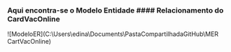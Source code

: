 ### Aqui encontra-se o Modelo Entidade #### Relacionamento do CardVacOnline
![ModeloER](C:\Users\edina\Documents\PastaCompartilhadaGitHub\MER CartVacOnline)

